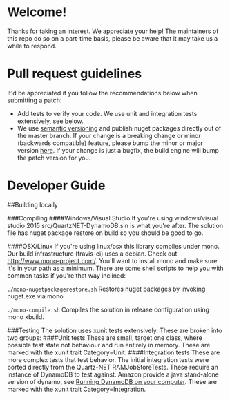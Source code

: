 # Welcome!
Thanks for taking an interest. We appreciate your help! The maintainers of this repo do so on a part-time basis, please be aware that it may take us a while to respond.

# Pull request guidelines
It'd be appreciated if you follow the recommendations below when submitting a patch:
* Add tests to verify your code. We use unit and integration tests extensively, see below. 
* We use [semantic versioning](https://docs.microsoft.com/en-us/nuget/create-packages/prerelease-packages#semantic-versioning
) and publish nuget packages directly out of the master branch. If your change is a breaking change or minor (backwards compatible) feature, please bump the minor or major version [here](https://github.com/lukeryannetnz/quartznet-dynamodb/blob/master/appveyor.yml#L10). If your change is just a bugfix, the build engine will bump the patch version for you.  

# Developer Guide
##Building locally

###Compiling
####Windows/Visual Studio
If you're using windows/visual studio 2015 src/QuartzNET-DynamoDB.sln is what you're after. The solution file has nuget package restore on build so you should be good to go.

####OSX/Linux
If you're using linux/osx this library compiles under mono. Our build infrastructure (travis-ci) uses a debian. Check out http://www.mono-project.com/. You'll want to install mono and make sure it's in your path as a minimum.
There are some shell scripts to help you with common tasks if you're that way inclined:

`./mono-nugetpackagerestore.sh` Restores nuget packages by invoking nuget.exe via mono

`./mono-compile.sh` Compiles the solution in release configuration using mono xbuild.

###Testing
The solution uses xunit tests extensively. These are broken into two groups:
####Unit tests
These are small, target one class, where possible test state not behaviour and run entirely in memory. These are marked with the xunit trait Category=Unit.
####Integration tests
These are more complex tests that test behavior. The initial integration tests were ported directly from the Quartz-NET RAMJobStoreTests. These require an instance of DynamoDB to test against. Amazon provide a java stand-alone version of dynamo, see [Running DynamoDB on your computer](http://docs.aws.amazon.com/amazondynamodb/latest/developerguide/Tools.DynamoDBLocal.html). These are marked with the xunit trait Category=Integration.

